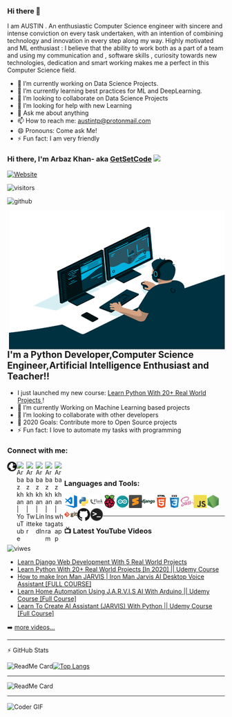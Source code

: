 ### Hi there 👋

I am AUSTIN . An enthusiastic Computer Science engineer with sincere and intense conviction on every task undertaken, with an intention of combining technology and  innovation in every step along my way. Highly motivated and ML enthusiast : I believe that the ability to work both as a part of a team and using my communication and , software skills , curiosity towards new technologies, dedication and smart working makes me a perfect in this Computer Science field.


- 🔭 I’m currently working on Data Science Projects.
- 🌱 I’m currently learning best practices for ML and DeepLearning.
- 👯 I’m looking to collaborate on Data Science Projects
- 🤔 I’m looking for help with new Learning
- 💬 Ask me about anything 
- 📫 How to reach me: austintp@protonmail.com
- 😄 Pronouns: Come ask Me!
- ⚡ Fun fact: I am very friendly




### Hi there, I'm Arbaz Khan- aka [GetSetCode][website] <img src="https://media.giphy.com/media/hvRJCLFzcasrR4ia7z/giphy.gif" width="30px">

[![Website](https://img.shields.io/website?label=Arbaazkhan.Ml&style=for-the-badge&url=https://www.arbaazkhan.ml/index.html)](https://www.arbaazkhan.ml/index.html)

![visitors](https://visitor-badge.glitch.me/badge?page_id=page.id)

![github](https://img.shields.io/github/followers/Arbazkhan4712?style=social)

  <img align="right" alt="GIF" src="https://github.com/Arbazkhan4712/Arbazkhan4712/blob/main/code.gif?raw=true" width="500" height="320" />


## I'm a  Python Developer,Computer Science Engineer,Artificial Intelligence Enthusiast and Teacher!!

-  I just launched my new course: [Learn Python With 20+ Real World Projects ][course]!
- 🌱 I’m currently Working on Machine Learning based projects
- 👯 I’m looking to collaborate with other developers
- 🥅 2020 Goals: Contribute more to Open Source projects
- ⚡ Fun fact: I love to automate my tasks with programming

### Connect with me:

[<img align="left" alt="Arbaz khan.com" width="22px" src="https://raw.githubusercontent.com/iconic/open-iconic/master/svg/globe.svg" />][website]
[<img align="left" alt="Arbaz khan | YouTube" width="22px" src="https://cdn.jsdelivr.net/npm/simple-icons@v3/icons/youtube.svg" />][youtube]
[<img align="left" alt="Arbaz khan | Twitter" width="22px" src="https://cdn.jsdelivr.net/npm/simple-icons@v3/icons/twitter.svg" />][twitter]
[<img align="left" alt="Arbaz khan | LinkedIn" width="22px" src="https://cdn.jsdelivr.net/npm/simple-icons@v3/icons/linkedin.svg" />][linkedin]
[<img align="left" alt="Arbaz khan | Instagram" width="22px" src="https://cdn.jsdelivr.net/npm/simple-icons@v3/icons/instagram.svg" />][instagram]
[<img align="left" alt="Arbaz khan | whatsapp" width="22px" src="https://cdn.jsdelivr.net/npm/simple-icons@v3/icons/whatsapp.svg" />][whatsapp]
<br />

### Languages and Tools:

<img align="left" alt="Visual Studio Code" width="30px" src="https://raw.githubusercontent.com/github/explore/80688e429a7d4ef2fca1e82350fe8e3517d3494d/topics/visual-studio-code/visual-studio-code.png" />
<img align="left" alt="python" width="30px" src="https://raw.githubusercontent.com/github/explore/80688e429a7d4ef2fca1e82350fe8e3517d3494d/topics/python/python.png" />
<img align="left" alt="flask" width="30px" src="https://raw.githubusercontent.com/github/explore/80688e429a7d4ef2fca1e82350fe8e3517d3494d/topics/flask/flask.png" />
<img align="left" alt="raspberry-pi" width="30px" src="https://raw.githubusercontent.com/github/explore/80688e429a7d4ef2fca1e82350fe8e3517d3494d/topics/raspberry-pi/raspberry-pi.png" />
<img align="left" alt="arduino" width="30px" src="https://raw.githubusercontent.com/github/explore/80688e429a7d4ef2fca1e82350fe8e3517d3494d/topics/arduino/arduino.png" />
<img align="left" alt="sublime-text" width="30px" src="https://raw.githubusercontent.com/github/explore/80688e429a7d4ef2fca1e82350fe8e3517d3494d/topics/sublime-text/sublime-text.png" />

<img align="left" alt="django" width="30px" src="https://raw.githubusercontent.com/github/explore/80688e429a7d4ef2fca1e82350fe8e3517d3494d/topics/django/django.png" />
<img align="left" alt="HTML5" width="30px" src="https://raw.githubusercontent.com/github/explore/80688e429a7d4ef2fca1e82350fe8e3517d3494d/topics/html/html.png" />
<img align="left" alt="CSS3" width="30px" src="https://raw.githubusercontent.com/github/explore/80688e429a7d4ef2fca1e82350fe8e3517d3494d/topics/css/css.png" />
<img align="left" alt="Sass" width="30px" src="https://raw.githubusercontent.com/github/explore/80688e429a7d4ef2fca1e82350fe8e3517d3494d/topics/sass/sass.png" />
<img align="left" alt="JavaScript" width="30px" src="https://raw.githubusercontent.com/github/explore/80688e429a7d4ef2fca1e82350fe8e3517d3494d/topics/javascript/javascript.png" />
<img align="left" alt="Node.js" width="30px" src="https://raw.githubusercontent.com/github/explore/80688e429a7d4ef2fca1e82350fe8e3517d3494d/topics/nodejs/nodejs.png" />

<img align="left" alt="Git" width="30px" src="https://raw.githubusercontent.com/github/explore/80688e429a7d4ef2fca1e82350fe8e3517d3494d/topics/git/git.png" />
<img align="left" alt="GitHub" width="30px" src="https://raw.githubusercontent.com/github/explore/78df643247d429f6cc873026c0622819ad797942/topics/github/github.png" />
<img align="left" alt="Terminal" width="30px" src="https://raw.githubusercontent.com/github/explore/80688e429a7d4ef2fca1e82350fe8e3517d3494d/topics/terminal/terminal.png" />

<br />
<br />

---

### 📺 Latest YouTube Videos
![viwes](https://img.shields.io/youtube/views/af9BF0Nu9ZQ?style=social)
<!-- YOUTUBE:START -->
- [Learn Django Web Development With 5 Real World Projects](https://www.youtube.com/watch?v=liwObGGYxOA)
- [Learn Python With 20+ Real World Projects [In 2020] || Udemy Course](https://www.youtube.com/watch?v=EPwiFC3Ea5s)
- [How to make Iron Man JARVIS  |  Iron Man Jarvis AI Desktop Voice Assistant [FULL COURSE]](https://www.youtube.com/watch?v=Sn-p50z5yV0)
- [Learn Home Automation Using J.A.R.V.I.S AI With Arduino || Udemy Course [Full Course]](https://www.youtube.com/watch?v=98qcyQFJ_O0)
- [Learn To Create AI Assistant (JARVIS) With Python || Udemy Course [Full Course]](https://www.youtube.com/watch?v=af9BF0Nu9ZQ)
<!-- YOUTUBE:END -->

➡️ [more videos...](https://www.youtube.com/c/GetSetCoding47)

---


:zap: GitHub Stats

![ReadMe Card](https://github-readme-stats.codestackr.vercel.app/api?username=Arbazkhan4712&show_icons=true&theme=radical)[![Top Langs](https://github-readme-stats.vercel.app/api/top-langs/?username=Arbazkhan4712&layout=compact&theme=radical)](https://github.com/Arbazkhan4712/)


---
![ReadMe Card](https://github-readme-stats.vercel.app/api/pin/?username=Arbazkhan4712&repo=Python-Quarantine-Projects&theme=radical)

---

<img align="center" src="https://media.giphy.com/media/SWoSkN6DxTszqIKEqv/giphy.gif" alt="Coder GIF" width="500" height="400" /> 

[website]: https://www.arbaazkhan.ml/index.html
[course]: https://www.udemy.com/course/learn-python-with-20-real-world-projects/?referralCode=E16F86C039D8C509AF0E
[twitter]: https://twitter.com/Arbazkh87773546
[youtube]: https://www.youtube.com/channel/UCGYWLvjmBouSwjJIzeNDuzw
[instagram]: https://www.instagram.com/getsetcode47/
[linkedin]: https://www.linkedin.com/in/arbaz-khan-a73b71187
[whatsapp]: https://wa.me/+918788855641
